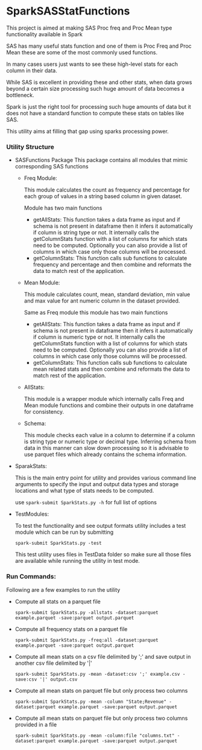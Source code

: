 # SparkSASStatFunctions
This project is aimed at making SAS Proc freq and Proc Mean type functionality available in Spark 

SAS has many useful stats function and one of them is Proc Freq and Proc Mean these are some of the most commonly used functions.

In many cases users just wants to see these high-level stats for each column in their data. 

While SAS is excellent in providing these and other stats, when data grows beyond a certain size processing such huge amount of data becomes a bottleneck.

Spark is just the right tool for processing such huge amounts of data but it does not have a standard function to compute these stats on tables like SAS.

This utility aims at filling that gap using sparks processing power.

### Utility Structure 
- SASFunctions Package
  This package contains all modules that mimic corresponding SAS functions
  - Freq Module: 
  
    This module calculates the count as frequency and percentage for each group of values in a string based column in given dataset.
    
    Module has two main functions 
    - getAllStats: This function takes a data frame as input and if schema is not present in dataframe then it infers it automatically if column is string type or not. 
    It internally calls the getColumnStats function with a list of columns for which stats need to be computed.
    Optionally you can also provide a list of columns in which case only those columns will be processed.
    - getColumnStats: This function calls sub functions to calculate frequency and percentage and then combine and reformats the data to match rest of the application.
  - Mean Module:
   
    This module calculates count, mean, standard deviation, min value and max value for ant numeric column in the dataset provided.
      
    Same as Freq module this module has two main functions 
    - getAllStats: This function takes a data frame as input and if schema is not present in dataframe then it infers it automatically if column is numeric type or not. 
    It internally calls the getColumnStats function with a list of columns for which stats need to be computed.
    Optionally you can also provide a list of columns in which case only those columns will be processed.
    - getColumnStats: This function calls sub functions to calculate mean related stats and then combine and reformats the data to match rest of the application.
  - AllStats:
  
    This module is a wrapper module which internally calls Freq and Mean module functions and combine their outputs in one dataframe for consistency.
    
  - Schema:
  
    This module checks each value in a column to determine if a column is string type or numeric type or decimal type.
    Inferring schema from data in this manner can slow down processing so it is advisable to use parquet files which already contains the schema information.
    
- SparakStats:
  
  This is the main entry point for utility and provides various command line arguments to specify the input and output data types and storage locations and what type of stats needs to be computed.
  
  use `spark-submit SparkStats.py -h` for full list of options
  
- TestModules:
  
  To test the functionality and see output formats utility includes a test module which can be run by submitting 
  
  `spark-submit SparkStats.py -test`
  
  This test utility uses files in TestData folder so make sure all those files are available while running the utility in test mode.
  
  
### Run Commands:
  
  Following are a few examples to run the utility 
  - Compute all stats on a parquet file
  
    ```spark-submit SparkStats.py -allstats -dataset:parquet example.parquet -save:parquet output.parquet```
  
  - Compute all frequency stats on a parquet file
  
    ```spark-submit SparkStats.py -freq:all -dataset:parquet example.parquet -save:parquet output.parquet```

  - Compute all mean stats on a csv file delimited by ';' and save output in another csv file delimited by '|'
  
    ```spark-submit SparkStats.py -mean -dataset:csv ';' example.csv -save:csv '|' output.csv```
  
  - Compute all mean stats on parquet file but only process two columns 
  
    ```spark-submit SparkStats.py -mean -column "State;Revenue" -dataset:parquet example.parquet -save:parquet output.parquet```
  
  - Compute all mean stats on parquet file but only process two columns provided in a file
  
    ```spark-submit SparkStats.py -mean -column:file "columns.txt" -dataset:parquet example.parquet -save:parquet output.parquet```
